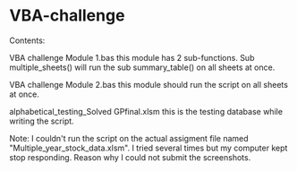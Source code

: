 # VBA-challenge

Contents:

VBA challenge Module 1.bas
  this module has 2 sub-functions. Sub multiple_sheets() will run the sub summary_table() on all sheets at once.
  
VBA challenge Module 2.bas
  this module should run the script on all sheets at once. 
  
alphabetical_testing_Solved GPfinal.xlsm
  this is the testing database while writing the script. 
  

Note: I couldn't run the script on the actual assigment file named "Multiple_year_stock_data.xlsm". I tried several times but my computer kept stop responding. Reason why I could not submit the screenshots.     
  
  
